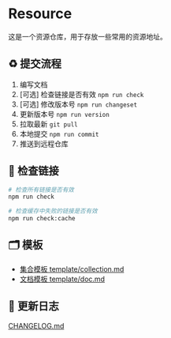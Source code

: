 # Resource

这是一个资源仓库，用于存放一些常用的资源地址。

## ♻️ 提交流程

1. 编写文档
2. [可选] 检查链接是否有效 `npm run check`
3. [可选] 修改版本号 `npm run changeset`
4. 更新版本号 `npm run version`
5. 拉取最新 `git pull`
6. 本地提交 `npm run commit`
7. 推送到远程仓库

## 🔧 检查链接

```bash
# 检查所有链接是否有效
npm run check

# 检查缓存中失败的链接是否有效
npm run check:cache
```

## 🗂️ 模板

- [集合模板 template/collection.md](./template/collection.md)
- [文档模板 template/doc.md](./template/doc.md)

## 📝 更新日志

[CHANGELOG.md](CHANGELOG.md)